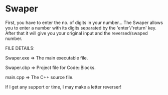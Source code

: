 # Swaper
First, you have to enter the no. of digits in your number...
The Swaper allows you to enter a number with its digits separated by the 'enter'/'return' key.
After that it will give you your original input and the reversed/swaped number.

FILE DETAILS:

Swaper.exe => The main executable file.

Swaper.cbp => Project file for Code::Blocks.

main.cpp => The C++ source file.


If I get any support or time, I may make a letter reverser!
